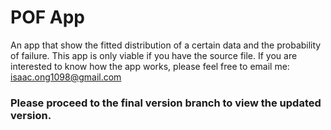 # POF App
An app that show the fitted distribution of a certain data and the probability of failure. 
This app is only viable if you have the source file. If you are interested to know how the 
app works, please feel free to email me: isaac.ong1098@gmail.com

### Please proceed to the final version branch to view the updated version.
